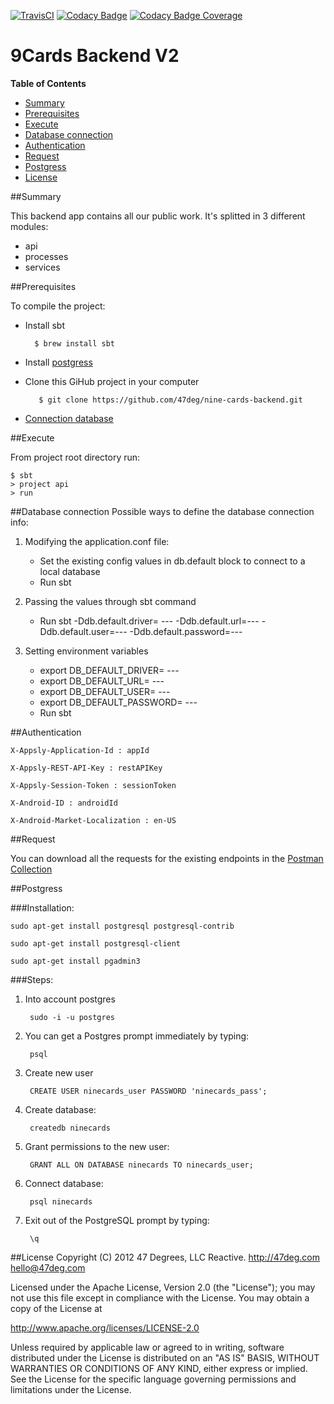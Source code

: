 [![TravisCI](https://travis-ci.com/47deg/nine-cards-backend.svg?token=qhZYP7DCaKxDnpZ6xzmz&branch=master)](https://travis-ci.com/47deg/nine-cards-backend/)
[![Codacy Badge](https://api.codacy.com/project/badge/grade/34b25607022243aeb44910745ac6f21b)](https://www.codacy.com)
[![Codacy
Badge Coverage](https://api.codacy.com/project/badge/coverage/34b25607022243aeb44910745ac6f21b)](https://www.codacy.com)

# 9Cards Backend V2

**Table of Contents**

- [Summary](#summary)
- [Prerequisites](#prerequisites)
- [Execute](#execute)
- [Database connection](#database)
- [Authentication](#authentication)
- [Request](#request)
- [Postgress](#postgress)
- [License](#license)


##Summary

This backend app contains all our public work. It's splitted in 3 different modules:

* api
* processes
* services

##Prerequisites

To compile the project:

* 	Install sbt

          $ brew install sbt
     	  
* 	Install [postgress](#postgress)
* 	Clone this GiHub project in your computer
    	
           $ git clone https://github.com/47deg/nine-cards-backend.git
    
*   [Connection database](#database)
	
##Execute

From project root directory run:

    $ sbt    
    > project api
    > run



##Database connection
Possible ways to define the database connection info:

1. Modifying the application.conf file:

	- Set the existing config values in db.default block to connect to a local database
 	- Run sbt

2. Passing the values through sbt command

	- Run sbt -Ddb.default.driver= ---  -Ddb.default.url=--- -Ddb.default.user=--- -Ddb.default.password=---

3. Setting environment variables

	- export DB_DEFAULT_DRIVER= ---
	- export DB_DEFAULT_URL= ---
	- export DB_DEFAULT_USER= ---
	- export DB_DEFAULT_PASSWORD= ---
	- Run sbt

##Authentication
```
X-Appsly-Application-Id : appId

X-Appsly-REST-API-Key : restAPIKey

X-Appsly-Session-Token : sessionToken

X-Android-ID : androidId

X-Android-Market-Localization : en-US
```

##Request

You can download all the requests for the existing endpoints in the [Postman Collection](https://github.com/47deg/nine-cards-backend/blob/master/assets/postman/NineCardsV2.json.postman_collection)


##Postgress

###Installation:

    sudo apt-get install postgresql postgresql-contrib
    
    sudo apt-get install postgresql-client
    
    sudo apt-get install pgadmin3

###Steps:

1. Into account postgres

    	sudo -i -u postgres

2. You can get a Postgres prompt immediately by typing:

    	psql
       
3. Create new user 

        CREATE USER ninecards_user PASSWORD 'ninecards_pass';

4. Create database: 

        createdb ninecards

5. Grant permissions to the new user:

        GRANT ALL ON DATABASE ninecards TO ninecards_user;


6. Connect database: 

        psql ninecards

    
7. Exit out of the PostgreSQL prompt by typing:
	
    	\q
    

##License
Copyright (C) 2012 47 Degrees, LLC Reactive. http://47deg.com hello@47deg.com

Licensed under the Apache License, Version 2.0 (the "License"); you may not use this file except in compliance with the License. You may obtain a copy of the License at

http://www.apache.org/licenses/LICENSE-2.0

Unless required by applicable law or agreed to in writing, software distributed under the License is distributed on an "AS IS" BASIS, WITHOUT WARRANTIES OR CONDITIONS OF ANY KIND, either express or implied. See the License for the specific language governing permissions and limitations under the License.